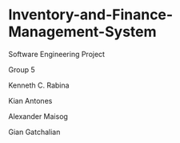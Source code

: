 # Inventory-and-Finance-Management-System
Software Engineering Project


Group 5

Kenneth C. Rabina

Kian Antones

Alexander Maisog

Gian Gatchalian

